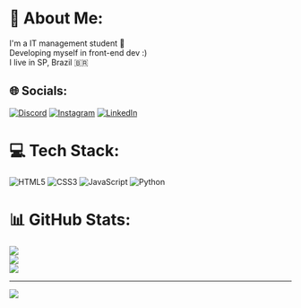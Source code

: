 # 💫 About Me:
I'm a IT management student 🚀<br>Developing myself in front-end dev :) <br>I live in SP, Brazil 🇧🇷


## 🌐 Socials:
[![Discord](https://img.shields.io/badge/Discord-%237289DA.svg?logo=discord&logoColor=white)](https://discord.gg/ugf3mN3b) [![Instagram](https://img.shields.io/badge/Instagram-%23E4405F.svg?logo=Instagram&logoColor=white)](https://instagram.com/snt.biel) [![LinkedIn](https://img.shields.io/badge/LinkedIn-%230077B5.svg?logo=linkedin&logoColor=white)](https://linkedin.com/in/snt-gabriel) 

# 💻 Tech Stack:
![HTML5](https://img.shields.io/badge/html5-%23E34F26.svg?style=for-the-badge&logo=html5&logoColor=white) ![CSS3](https://img.shields.io/badge/css3-%231572B6.svg?style=for-the-badge&logo=css3&logoColor=white) ![JavaScript](https://img.shields.io/badge/javascript-%23323330.svg?style=for-the-badge&logo=javascript&logoColor=%23F7DF1E) ![Python](https://img.shields.io/badge/python-3670A0?style=for-the-badge&logo=python&logoColor=ffdd54)
# 📊 GitHub Stats:
![](https://github-readme-stats.vercel.app/api?username=ypoolz&theme=dracula&hide_border=true&include_all_commits=false&count_private=false)<br/>
![](https://github-readme-streak-stats.herokuapp.com/?user=ypoolz&theme=dracula&hide_border=true)<br/>
![](https://github-readme-stats.vercel.app/api/top-langs/?username=ypoolz&theme=dracula&hide_border=true&include_all_commits=false&count_private=false&layout=compact)

---
[![](https://visitcount.itsvg.in/api?id=ypoolz&icon=7&color=1)](https://visitcount.itsvg.in)
